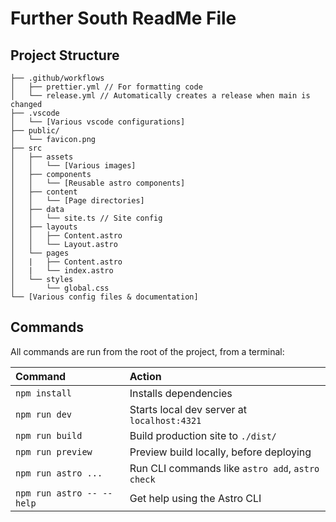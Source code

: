 # Further South ReadMe File

## Project Structure

```text
├── .github/workflows
│   ├── prettier.yml // For formatting code
│   └── release.yml // Automatically creates a release when main is changed
├── .vscode
│   └── [Various vscode configurations]
├── public/
│   └── favicon.png
├── src
│   ├── assets
│   │   └── [Various images]
│   ├── components
│   │   └── [Reusable astro components]
│   ├── content
│   │   └── [Page directories]
│   ├── data
│   │   └── site.ts // Site config
│   ├── layouts
│   │   ├── Content.astro
│   │   └── Layout.astro
│   └── pages
│   |   ├── Content.astro
│   |   └── index.astro
│   └── styles
│       └── global.css
└── [Various config files & documentation]
```

## Commands

All commands are run from the root of the project, from a terminal:

| Command                   | Action                                           |
| :------------------------ | :----------------------------------------------- |
| `npm install`             | Installs dependencies                            |
| `npm run dev`             | Starts local dev server at `localhost:4321`      |
| `npm run build`           | Build production site to `./dist/`               |
| `npm run preview`         | Preview build locally, before deploying          |
| `npm run astro ...`       | Run CLI commands like `astro add`, `astro check` |
| `npm run astro -- --help` | Get help using the Astro CLI                     |
